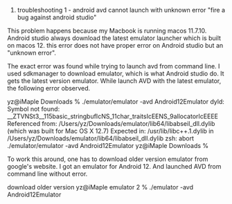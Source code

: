 1. troubleshooting 1 - android avd cannot launch with unknown error "fire a bug against android studio"

This problem happens because my Macbook is running macos 11.7.10. Android studio always download the latest emulator launcher which is built on macos 12. this error does not have proper error on Android studio but an "unknown error".

The exact error was found while trying to launch avd from command line.
I used sdkmanager to download emulator, which is what Android studio do. It gets the latest version emulator. While launch AVD with the latest emulator, the following error observed.

yz@iMaple Downloads % ./emulator/emulator -avd Android12Emulator
dyld: Symbol not found: __ZTVNSt3__115basic_stringbufIcNS_11char_traitsIcEENS_9allocatorIcEEEE
  Referenced from: /Users/yz/Downloads/emulator/lib64/libabseil_dll.dylib (which was built for Mac OS X 12.7)
  Expected in: /usr/lib/libc++.1.dylib
 in /Users/yz/Downloads/emulator/lib64/libabseil_dll.dylib
zsh: abort      ./emulator/emulator -avd Android12Emulator
yz@iMaple Downloads % 

To work this around, one has to download older version emulator from google's website. I got an emulator for Android 12. And launched AVD from command line without error.

download older version 
yz@iMaple emulator 2 % ./emulator -avd Android12Emulator

